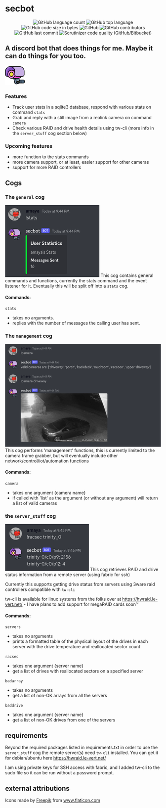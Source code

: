 # secbot

<p align="center">
	<img alt="GitHub language count" src="https://img.shields.io/github/languages/count/the-amaya/secbot?style=plastic">
	<img alt="GitHub top language" src="https://img.shields.io/github/languages/top/the-amaya/secbot?style=plastic">
	<img alt="GitHub code size in bytes" src="https://img.shields.io/github/languages/code-size/the-amaya/secbot?style=plastic">
	<img alt="GitHub" src="https://img.shields.io/github/license/the-amaya/secbot?style=plastic">
	<img alt="GitHub contributors" src="https://img.shields.io/github/contributors/the-amaya/secbot?style=plastic">
	<img alt="GitHub last commit" src="https://img.shields.io/github/last-commit/the-amaya/secbot?style=plastic">
	<img alt="Scrutinizer code quality (GitHub/Bitbucket)" src="https://img.shields.io/scrutinizer/quality/g/the-amaya/secbot?style=plastic">
</p>

## A discord bot that does things for me. Maybe it can do things for you too.

<img src="https://raw.githubusercontent.com/the-amaya/secbot/main/demo/cam.svg"  width="64" height="64">

### Features
- Track user stats in a sqlite3 database, respond with various stats on command `stats`
- Grab and reply with a still image from a reolink camera on command `camera`
- Check various RAID and drive health details using tw-cli (more info in the `server_stuff` cog section below)


### Upcoming features
- more function to the stats commands
- more camera support, or at least, easier support for other cameras
- support for more RAID controllers


## Cogs

### The `general` cog
![usage example](https://raw.githubusercontent.com/the-amaya/secbot/main/demo/general_cog.png)
This cog contains general commands and functions, currently the stats command and the event listener for it.
Eventually this will be split off into a `stats` cog.

#### Commands:
`stats`
* takes no arguments.
* replies with the number of messages the calling user has sent.


### The `management` cog
![usage example](https://raw.githubusercontent.com/the-amaya/secbot/main/demo/management_cog.png)
This cog performs 'management' functions, this is currently limited to the camera frame grabber,
but will eventually include other network/control/iot/automation functions

#### Commands:
`camera`
* takes one argument {camera name}
* if called with 'list' as the argument (or without any argument) will return a list of valid cameras


### the `server_stuff` cog
![usage example](https://raw.githubusercontent.com/the-amaya/secbot/main/demo/server_cog.png)
This cog retrieves RAID and drive status information from a remote server (using fabric for ssh)

Currently this supports getting drive status from servers using 3ware raid controllers compatible with `tw-cli`

tw-cli is available for linux systems from the folks over at https://hwraid.le-vert.net/ -
I have plans to add support for megaRAID cards soon™

#### Commands:
`servers`
* takes no arguments
* prints a formatted table of the physical layout of the drives in each server
with the drive temperature and reallocated sector count

`racsec`
* takes one argument {server name}
* get a list of drives with reallocated sectors on a specified server

`badarray`
* takes no arguments
* get a list of non-OK arrays from all the servers

`baddrive`
* takes one argument {server name}
* get a list of non-OK drives from one of the servers


## requirements
Beyond the required packages listed in requirements.txt in order to use the `server_stuff` cog the remote server(s)
need `tw-cli` installed. You can get it for debian/ubuntu here https://hwraid.le-vert.net/

I am using private keys for SSH access with fabric,
and I added tw-cli to the sudo file so it can be run without a password prompt.


## external attributions
<div>Icons made by <a href="https://www.flaticon.com/authors/freepik" title="Freepik">Freepik</a>
from <a href="https://www.flaticon.com/" title="Flaticon">www.flaticon.com</a></div>